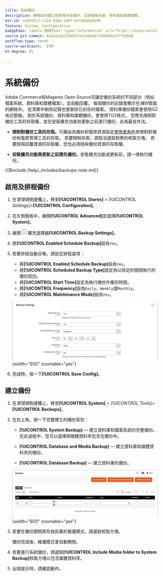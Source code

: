 ```yaml
---
title: 系統備份
description: 瞭解如何建立和排程系統備份，包括檔案系統、資料庫和媒體檔案。
exl-id: 3a9655c1-c124-42be-a487-b31404dada90
feature: System, Configuration
badgePaas: label="僅限PaaS" type="Informative" url="https://experienceleague.adobe.com/zh-hant/docs/commerce/user-guides/product-solutions" tooltip="僅適用於雲端專案(Adobe管理的PaaS基礎結構)和內部部署專案的Adobe Commerce 。"
source-git-commit: 4a3aa2aa32b692341edabd41fdb608e3cff5d8e0
workflow-type: tm+mt
source-wordcount: '378'
ht-degree: 0%

---
```


# 系統備份

Adobe Commerce和Magento Open Source可讓您備份系統的不同部分（例如檔案系統、資料庫和媒體檔案），並自動回覆。 每個備份的記錄會顯示在&#x200B;_備份_&#x200B;頁面的網格中。 從清單中刪除記錄也會刪除已封存的檔案。 資料庫備份檔案會使用GZ格式壓縮。 對於系統備份、資料庫和媒體備份，會使用TGZ格式。 您應先限制對備份工具的存取權，並在安裝擴充功能和更新之前進行備份，此為最佳作法。

- **限制對備份工具的存取。**&#x200B;可藉由為備份和復原資源設定[使用者角色](permissions-user-roles.md)來限制對備份和復原管理工具的存取。 若要限制存取，請取消選取對應的核取方塊。 若要授與回覆資源的存取權，您也必須授與備份資源的存取權。

- **安裝擴充功能與更新之前請先備份。**&#x200B;安裝擴充功能或更新前，請一律執行備份。

{{$include /help/_includes/backups-note.md}}

## 啟用及排程備份

1. 在&#x200B;_管理員_&#x200B;側邊欄上，移至&#x200B;**[!UICONTROL Stores]** > _[!UICONTROL Settings]_>**[!UICONTROL Configuration]**。

1. 在左側面板中，展開&#x200B;**[!UICONTROL Advanced]**&#x200B;並選擇&#x200B;**[!UICONTROL System]**。

1. 展開![的](../assets/icon-display-expand.png)擴充選擇器&#x200B;**[!UICONTROL Backup Settings]**。

1. 將&#x200B;**[!UICONTROL Enabled Schedule Backup]**&#x200B;設為`Yes`。

1. 若要排程自動召喚，請設定排程選項：

   - 將&#x200B;**[!UICONTROL Enabled Schedule Backup]**&#x200B;設為`Yes`。
   - 將&#x200B;**[!UICONTROL Scheduled Backup Type]**&#x200B;設定為以排定的間隔執行的備份型別。
   - 將&#x200B;**[!UICONTROL Start Time]**&#x200B;設定為執行備份作業的時間。
   - 將&#x200B;**[!UICONTROL Frequency]**&#x200B;設為`Daily`、`Weekly`或`Monthly`。
   - 將&#x200B;**[!UICONTROL Maintenance Mode]**&#x200B;設為`Yes`。

   ![進階設定 — 備份](../configuration-reference/advanced/assets/system-scheduled-backup-settings.png){width="600" zoomable="yes"}

1. 完成時，按一下&#x200B;**[!UICONTROL Save Config]**。

## 建立備份

1. 在&#x200B;_管理員_&#x200B;側邊欄上，移至&#x200B;**[!UICONTROL System]** > _[!UICONTROL Tools]_>**[!UICONTROL Backups]**。

1. 在右上角，按一下您要建立的備份型別：

   - **[!UICONTROL System Backup]** — 建立資料庫和檔案系統的完整備份。 在此過程中，您可以選擇將媒體資料夾包含在備份中。

   - **[!UICONTROL Database and Media Backup]** — 建立資料庫和媒體資料夾的備份。

   - **[!UICONTROL Database Backup]** — 建立資料庫的備份。

   ![系統工具 — 備份](./assets/tools-backups.png){width="600" zoomable="yes"}

1. 若要在備份期間將存放區置於維護模式，請選取核取方塊。

   備份完成後，維護模式會自動關閉。

1. 若要進行系統備份，請選取&#x200B;**[!UICONTROL Include Media folder to System Backup]**&#x200B;核取方塊以包含媒體資料夾。

1. 出現提示時，請確認動作。



<!-- Last updated from includes: 2023-02-22 09:59:54 -->
